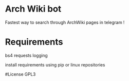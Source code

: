 # Arch Wiki bot
Fastest way to search through ArchWiki pages in telegram !

# Requirements
bs4
requests
logging

install requirements using pip or linux repositories

#License
GPL3
